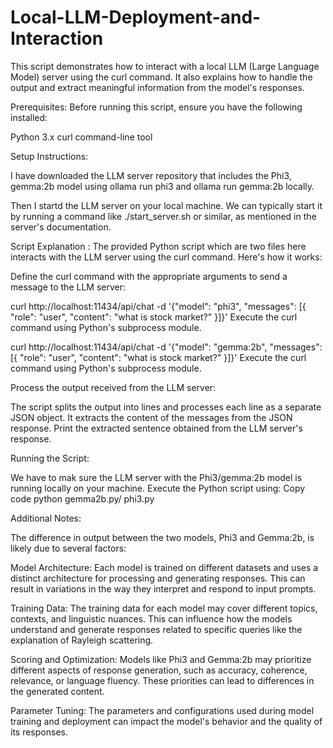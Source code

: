 # Local-LLM-Deployment-and-Interaction

This script demonstrates how to interact with a local LLM (Large Language Model) server using the curl command. It also explains how to handle the output and extract meaningful information from the model's responses.

Prerequisites:
Before running this script, ensure you have the following installed:

Python 3.x
curl command-line tool

Setup Instructions:

I have downloaded the LLM server repository that includes the Phi3, gemma:2b model using ollama run phi3 and ollama run gemma:2b locally.

Then I startd the LLM server on your local machine. We can typically start it by running a command like ./start_server.sh or similar, as mentioned in the server's documentation.

Script Explanation :
The provided Python script which are two files here interacts with the LLM server using the curl command. Here's how it works:

Define the curl command with the appropriate arguments to send a message to the LLM server:


curl http://localhost:11434/api/chat -d '{"model": "phi3", "messages": [{ "role": "user", "content": "what is stock market?" }]}'
Execute the curl command using Python's subprocess module.


curl http://localhost:11434/api/chat -d '{"model": "gemma:2b", "messages": [{ "role": "user", "content": "what is stock market?" }]}'
Execute the curl command using Python's subprocess module.

Process the output received from the LLM server:

The script splits the output into lines and processes each line as a separate JSON object.
It extracts the content of the messages from the JSON response.
Print the extracted sentence obtained from the LLM server's response.

Running the Script:

We have to mak sure the LLM server with the Phi3/gemma:2b model is running locally on your machine.
Execute the Python script using:
Copy code
python gemma2b.py/ phi3.py

Additional Notes:

The difference in output between the two models, Phi3 and Gemma:2b, is likely due to several factors:

Model Architecture: Each model is trained on different datasets and uses a distinct architecture for processing and generating responses. This can result in variations in the way they interpret and respond to input prompts.

Training Data: The training data for each model may cover different topics, contexts, and linguistic nuances. This can influence how the models understand and generate responses related to specific queries like the explanation of Rayleigh scattering.

Scoring and Optimization: Models like Phi3 and Gemma:2b may prioritize different aspects of response generation, such as accuracy, coherence, relevance, or language fluency. These priorities can lead to differences in the generated content.

Parameter Tuning: The parameters and configurations used during model training and deployment can impact the model's behavior and the quality of its responses.
